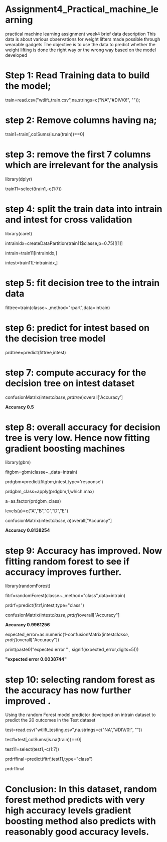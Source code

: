 # Assignment4_Practical_machine_learning
practical machine learning assignment week4
brief data description
This data is about various observations for weight lifters made possible through wearable gadgets The objective is to use the data to predict whether the weight lifting is done the right way or the wrong way based on the model developed

# Step 1: Read Training data to build the model;

train=read.csv("wtlift_train.csv",na.strings=c("NA","#DIV/0!", ""));

# step 2: Remove columns having na;

train1=train[,colSums(is.na(train))==0]

# step 3: remove the first 7 columns which are irrelevant for the analysis

library(dplyr)

train11=select(train1,-c(1:7))

# step 4: split the train data into intrain and intest for cross validation

library(caret)

intrainidx=createDataPartition(train11$classe,p=0.75)[[1]]

intrain=train11[intrainidx,]

intest=train11[-intrainidx,]

# step 5: fit decision tree to the intrain data

fittree=train(classe~.,method="rpart",data=intrain)

# step 6: predict for intest based on the decision tree model

prdtree=predict(fittree,intest)

# step 7: compute accuracy for the decision tree on intest dataset

confusionMatrix(intest$classe,prdtree)$overall['Accuracy']

**Accuracy 
  0.5**

# step 8: overall accuracy for decision tree is very low. Hence now fitting gradient boosting machines

library(gbm)

fitgbm=gbm(classe~.,data=intrain)

prdgbm=predict(fitgbm,intest,type='response')

prdgbm_class=apply(prdgbm,1,which.max)

a=as.factor(prdgbm_class)

levels(a)=c("A","B","C","D","E")

confusionMatrix(intest$classe,a)$overall["Accuracy"]
 
 **Accuracy 
 0.8138254**

# step 9: Accuracy has improved. Now fitting random forest to see if accuracy improves further.

library(randomForest)

fitrf=randomForest(classe~.,method="class",data=intrain)

prdrf=predict(fitrf,intest,type="class")

confusionMatrix(intest$classe,prdrf)$overall["Accuracy"]

**Accuracy 
 0.9961256**

expected_error=as.numeric(1-confusionMatrix(intest$classe,prdrf)$overall["Accuracy"])

print(paste0("expected error   " , signif(expected_error,digits=5)))

**"expected error   0.0038744"**

# step 10: selecting random forest as the accuracy has now further improved .
Using the random Forest model predictor developed on intrain dataset to predict the 20 outcomes in the Test dataset

test=read.csv("wtlift_testing.csv",na.strings=c("NA","#DIV/0!", ""))

test1=test[,colSums(is.na(train))==0]

test11=select(test1,-c(1:7))

prdrffinal=predict(fitrf,test11,type="class")

prdrffinal

# Conclusion: In this dataset, random forest method predicts with very high accuracy levels gradient boosting method also predicts with reasonably good accuracy levels.



